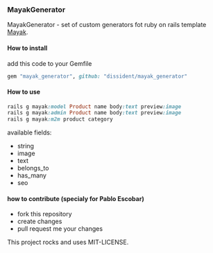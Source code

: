 ### MayakGenerator

MayakGenerator - set of custom generators fot ruby on rails template
[Mayak](https://github.com/dymio/mayak).

#### How to install

add this code to your Gemfile

``` ruby
gem "mayak_generator", github: "dissident/mayak_generator"
```

#### How to use

``` ruby
rails g mayak:model Product name body:text preview:image
rails g mayak:admin Product name body:text preview:image
rails g mayak:m2m product category
```

available fields:

- string
- image
- text
- belongs_to
- has_many
- seo

#### how to contribute (specialy for Pablo Escobar)

- fork this repository
- create changes
- pull request me your changes

This project rocks and uses MIT-LICENSE.
